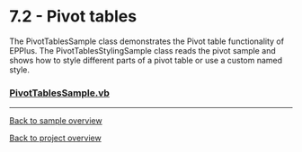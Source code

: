 ﻿# 7.2 - Pivot tables
The PivotTablesSample class demonstrates the Pivot table functionality of EPPlus. 
The PivotTablesStylingSample class reads the pivot sample and shows how to style different parts of a pivot table or use a custom named style.

### [PivotTablesSample.vb](PivotTablesSample.vb)

---
[Back to sample overview](..%2FReadme.md)

[Back to project overview](..%2F..%2FReadme.md)
